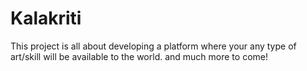 # Kalakriti

This project is all about developing a platform where your any type of art/skill will be available to the world.
and much more to come!
